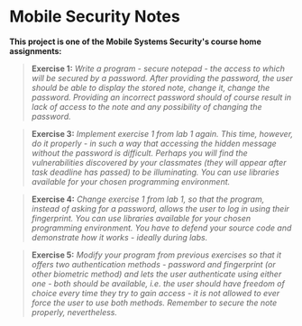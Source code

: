 # Mobile Security Notes

**This project is one of the Mobile Systems Security's course home assignments:**

> **Exercise 1:** *Write a program - secure notepad - the access to which will be secured by a password. After providing the password, the user should be able to display the stored note, change it, change the password. Providing an incorrect password should of course result in lack of access to the note and any possibility of changing the password.*


> **Exercise 3:** *Implement exercise 1 from lab 1 again. This time, however, do it properly - in such a way that accessing the hidden message without the password is difficult. Perhaps you will find the vulnerabilities discovered by your classmates (they will appear after task deadline has passed) to be illuminating. You can use libraries available for your chosen programming environment.*

> **Exercise 4:** *Change exercise 1 from lab 1, so that the program, instead of asking for a password, allows the user to log in using their fingerprint. You can use libraries available for your chosen programming environment. You have to defend your source code and demonstrate how it works - ideally during labs.*

> **Exercise 5:** *Modify your program from previous exercises so that it offers two authentication methods - password and fingerprint (or other biometric method) and lets the user authenticate using either one - both should be available, i.e. the user should have freedom of choice every time they try to gain access - it is not allowed to ever force the user to use both methods. Remember to secure the note properly, nevertheless.*